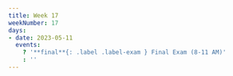 ```yaml
---
title: Week 17
weekNumber: 17
days:
- date: 2023-05-11
  events:
    ? '**final**{: .label .label-exam } Final Exam (8-11 AM)'
    : ''
---
```

